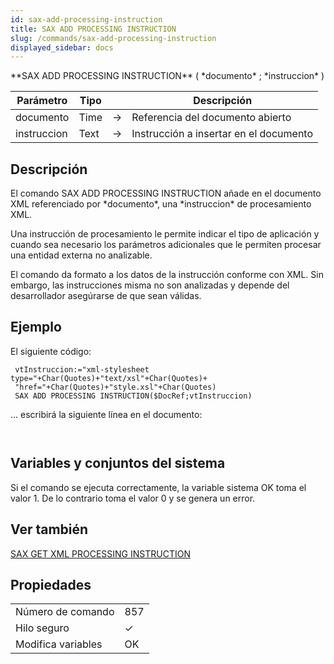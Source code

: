 ```yaml
---
id: sax-add-processing-instruction
title: SAX ADD PROCESSING INSTRUCTION
slug: /commands/sax-add-processing-instruction
displayed_sidebar: docs
---
```


<!--REF #_command_.SAX ADD PROCESSING INSTRUCTION.Syntax-->**SAX ADD PROCESSING INSTRUCTION** ( *documento* ; *instruccion* )<!-- END REF-->
<!--REF #_command_.SAX ADD PROCESSING INSTRUCTION.Params-->
| Parámetro | Tipo |  | Descripción |
| --- | --- | --- | --- |
| documento | Time | &#8594;  | Referencia del documento abierto |
| instruccion | Text | &#8594;  | Instrucción a insertar en el documento |

<!-- END REF-->

## Descripción 

<!--REF #_command_.SAX ADD PROCESSING INSTRUCTION.Summary-->El comando SAX ADD PROCESSING INSTRUCTION añade en el documento XML referenciado por *documento*, una *instruccion* de procesamiento XML.<!-- END REF--> 

Una instrucción de procesamiento le permite indicar el tipo de aplicación y cuando sea necesario los parámetros adicionales que le permiten procesar una entidad externa no analizable. 

El comando da formato a los datos de la instrucción conforme con XML. Sin embargo, las instrucciones misma no son analizadas y depende del desarrollador asegúrarse de que sean válidas. 

## Ejemplo 

El siguiente código: 

```4d
 vtInstruccion:="xml-stylesheet type="+Char(Quotes)+"text/xsl"+Char(Quotes)+
 "href="+Char(Quotes)+"style.xsl"+Char(Quotes)
 SAX ADD PROCESSING INSTRUCTION($DocRef;vtInstruccion)
```

... escribirá la siguiente línea en el documento: 

```4d
 
```

## Variables y conjuntos del sistema 

Si el comando se ejecuta correctamente, la variable sistema OK toma el valor 1\. De lo contrario toma el valor 0 y se genera un error.

## Ver también 

[SAX GET XML PROCESSING INSTRUCTION](sax-get-xml-processing-instruction.md)  

## Propiedades

|  |  |
| --- | --- |
| Número de comando | 857 |
| Hilo seguro | &check; |
| Modifica variables | OK |


